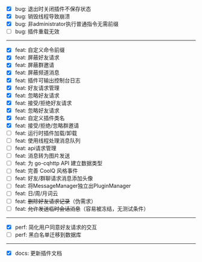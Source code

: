 - [x] bug: 退出时关闭插件不保存状态
- [x] bug: 销毁线程导致崩溃
- [x] bug: 非administrator执行普通指令无需前缀
- [ ] bug: 插件重载无效
---
- [x] feat: 自定义命令前缀
- [x] feat: 屏蔽好友请求
- [x] feat: 屏蔽群邀请
- [x] feat: 屏蔽频道消息
- [x] feat: 插件可输出控制台日志
- [x] feat: 好友请求管理
- [x] feat: 忽略好友请求
- [x] feat: 接受/拒绝好友请求
- [x] feat: 忽略好友请求
- [x] feat: 自定义插件类名
- [x] feat: 接受/拒绝/忽略群邀请
- [ ] feat: 运行时插件加载/卸载
- [ ] feat: 使用线程处理消息队列
- [ ] feat: api请求管理
- [ ] feat: 消息转为图片发送
- [ ] feat: 为 go-cqhttp API 建立数据类型
- [ ] feat: 完善 CoolQ 风格事件
- [ ] feat: 好友/群聊请求消息添加头像
- [ ] feat: 将MessageManager独立出PluginManager
- [ ] feat: 日/周/月词云
- [ ] feat: ~~删除好友请求记录~~（伪需求）
- [ ] feat: ~~允许发送临时会话消息~~（容易被冻结，无测试条件）
---
- [x] perf: 简化用户同意好友请求的交互
- [ ] perf: 黑白名单迁移到数据库
---
- [x] docs: 更新插件文档
